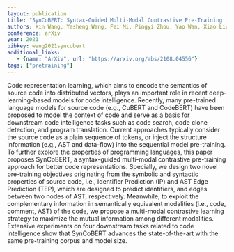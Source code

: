```yaml
---
layout: publication
title: "SynCoBERT: Syntax-Guided Multi-Modal Contrastive Pre-Training for Code Representation"
authors: Xin Wang, Yasheng Wang, Fei Mi, Pingyi Zhou, Yao Wan, Xiao Liu, Li Li, Hao Wu, Jin Liu, Xin Jiang
conference: arXiv
year: 2021
bibkey: wang2021syncobert
additional_links:
   - {name: "ArXiV", url: "https://arxiv.org/abs/2108.04556"}
tags: ["pretraining"]
---
```

Code representation learning, which aims to encode the semantics of source code into distributed vectors, plays an important role in recent deep-learning-based models for code intelligence. Recently, many pre-trained language models for source code (e.g., CuBERT and CodeBERT) have been proposed to model the context of code and serve as a basis for downstream code intelligence tasks such as code search, code clone detection, and program translation. Current approaches typically consider the source code as a plain sequence of tokens, or inject the structure information (e.g., AST and data-flow) into the sequential model pre-training. To further explore the properties of programming languages, this paper proposes SynCoBERT, a syntax-guided multi-modal contrastive pre-training approach for better code representations. Specially, we design two novel pre-training objectives originating from the symbolic and syntactic properties of source code, i.e., Identifier Prediction (IP) and AST Edge Prediction (TEP), which are designed to predict identifiers, and edges between two nodes of AST, respectively. Meanwhile, to exploit the complementary information in semantically equivalent modalities (i.e., code, comment, AST) of the code, we propose a multi-modal contrastive learning strategy to maximize the mutual information among different modalities. Extensive experiments on four downstream tasks related to code intelligence show that SynCoBERT advances the state-of-the-art with the same pre-training corpus and model size.